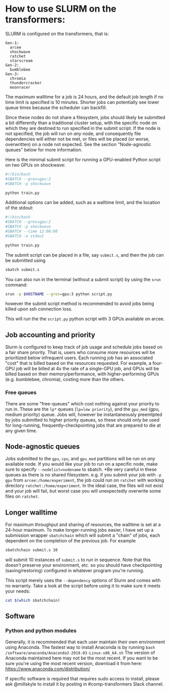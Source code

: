# How to use SLURM on the transformers:


SLURM is configured on the transformers, that is:
```
Gen-1:
  arcee
  shockwave
  ratchet
  starscream
Gen-2:
  bumblebee
Gen-3:
  chromia
  thundercracker
  moonracer
```
The maximum walltime for a job is 24 hours, and the default job length if no time limit is specified is 10 minutes. Shorter jobs can potentially see lower queue times because the scheduler can backfill.

Since these nodes do not share a filesystem, jobs should likely be submitted a bit differently than a traditional cluster setup, with the specific node on which they are destined to run specified in the submit script. If the node is not specified, the job will run on _any_ node, and consequently file dependencies will either not be met, or files will be placed (or worse, overwritten) on a node not expected.  See the section "Node-agnostic queues" below for more information. 

Here is the minimal submit script for running a GPU-enabled Python script on two GPUs on shockwave:

```bash
#!/bin/bash
#SBATCH --gres=gpu:2
#SBATCH -p shockwave

python train.py

```

Additional options can be added, such as a walltime limit, and the location of the stdout:


```bash
#!/bin/bash
#SBATCH --gres=gpu:2
#SBATCH -p shockwave
#SBATCH --time 12:00:00
#SBATCH -o stdout

python train.py

```
 
The submit script can be placed in a file, say `submit.s`, and then the job can be submitted using
```bash 
sbatch submit.s
```


You can also run in the terminal (without a submit script) by using the `srun` command:
``` bash
srun -p $HOSTNAME --gres=gpu:3 python script.py
```
however the submit script method is recommended to avoid jobs being killed upon ssh connection loss.

This will run the the `script.py` python script with 3 GPUs available on arcee.


## Job accounting and priority
Slurm is configured to keep track of job usage and schedule jobs based on a fair share priority.  That is, users who consume more resources will be prioritized below infrequent users.  Each running job has an associated "cost" that is billed based on the resources requested.  For example, a four-GPU job will be billed at 4x the rate of a single-GPU job, and GPUs will be billed based on their memory/performance, with higher-performing GPUs (e.g. bumblebee, chromia), costing more than the others.

### Free queues
There are some "free-queues" which cost nothing against your priority to run in.  These are the `lp*` queues (`lp=low priority`), and the `gpu_med` (gpu, medium priority) queue. Jobs will, however be instantaneously preemtpted by jobs submitted to higher priority queues, so these should only be used for long-running, frequently-checkpointing jobs that are prepared to die at any given time.

## Node-agnostic queues
Jobs submitted to the `gpu`, `cpu`, and `gpu_med` partitions will be run on _any_ available node. If you would like your job to run on a specific node, make sure to specify `--nodelist=nodename` to sbatch.  *Be very careful in these queues as there is no shared filesystem.  e.g. if you submit your job with `-p gpu` from `arcee:/home/experiment`, the job could run on `ratchet` with working directory `ratchet:/home/experiment`.  In the ideal case, the files will not exist and your job will fail, but worst case you will unexpectedly overwrite some files on `ratchet`.



## Longer walltime
For maximum throughput and sharing of resources, the walltime is set at a 24-hour maximum. To make longer-running jobs easier, I have set up a submission wrapper `sbatchchain` which will submit a "chain" of jobs, each dependent on the completion of the previous job.  For example
```bash
sbatchchain submit.s 10
```
will submit 10 instances of `submit.s` to run in sequence.  Note that this doesn't preserve your environment, etc. so you should have checkpointing (saving/restoring) configured in whatever program you're running.   

This script merely uses the `--dependency` options of Slurm and comes with no warranty.  Take a look at the script before using it to make sure it meets your needs:

```bash
cat $(which sbatchchain)
```


## Software
### Python and python modules
Generally, it is recommended that each user maintain their own environment using Anaconda.  The fastest way to install Anaconda is by running
```bash /software/anaconda/Anaconda3-2019.03-Linux-x86_64.sh```
The version of Anaconda maintained here may not be the most recent. If you want to be sure you're using the most recent version, download it from here: https://www.anaconda.com/distribution/


If specific software is required that requires sudo access to install, please ask @millskyle to install it by posting in #comp-transformers Slack channel. 




